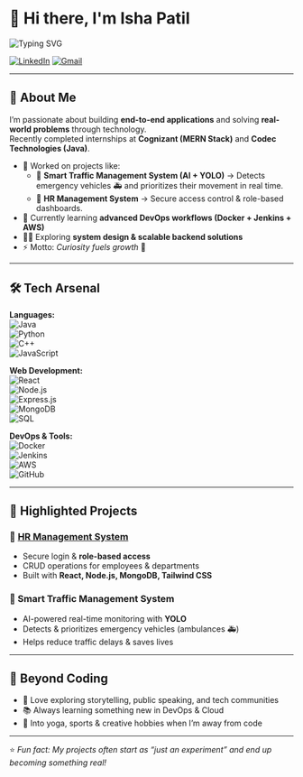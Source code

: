 # 👋 Hi there, I'm Isha Patil  

![Typing SVG](https://readme-typing-svg.herokuapp.com?font=Fira+Code&size=22&duration=2500&pause=1000&color=00C2FF&width=700&lines=Software+Engineer+%7C+Full-Stack+Developer;Always+curious+to+learn+new+things;Building+projects+that+create+impact)

[![LinkedIn](https://img.shields.io/badge/LinkedIn-0077B5?style=flat&logo=linkedin&logoColor=white)](/in/ishap01) 
[![Gmail](https://img.shields.io/badge/Gmail-D14836?style=flat&logo=gmail&logoColor=white)](mailto:ishaa0182@gmail.com)  

---

## 💫 About Me  
I’m passionate about building **end-to-end applications** and solving **real-world problems** through technology.  
Recently completed internships at **Cognizant (MERN Stack)** and **Codec Technologies (Java)**.  

- 🔭 Worked on projects like:
  - 🚦 **Smart Traffic Management System (AI + YOLO)** → Detects emergency vehicles 🚑 and prioritizes their movement in real time.  
  - 🏢 **HR Management System** → Secure access control & role-based dashboards.  
- 🌱 Currently learning **advanced DevOps workflows (Docker + Jenkins + AWS)**  
- 👨‍💻 Exploring **system design & scalable backend solutions**  
- ⚡ Motto: *Curiosity fuels growth* 🚀  

---

## 🛠️ Tech Arsenal  

**Languages:**  
![Java](https://img.shields.io/badge/Java-red?style=flat&logo=java&logoColor=white)  
![Python](https://img.shields.io/badge/Python-blue?style=flat&logo=python&logoColor=white)  
![C++](https://img.shields.io/badge/C++-00599C?style=flat&logo=c%2B%2B&logoColor=white)  
![JavaScript](https://img.shields.io/badge/JavaScript-F7DF1E?style=flat&logo=javascript&logoColor=black)  

**Web Development:**  
![React](https://img.shields.io/badge/React-20232A?style=flat&logo=react&logoColor=61DAFB)  
![Node.js](https://img.shields.io/badge/Node.js-339933?style=flat&logo=node.js&logoColor=white)  
![Express.js](https://img.shields.io/badge/Express.js-000000?style=flat&logo=express&logoColor=white)  
![MongoDB](https://img.shields.io/badge/MongoDB-4EA94B?style=flat&logo=mongodb&logoColor=white)  
![SQL](https://img.shields.io/badge/SQL-4479A1?style=flat&logo=postgresql&logoColor=white)  

**DevOps & Tools:**  
![Docker](https://img.shields.io/badge/Docker-2496ED?style=flat&logo=docker&logoColor=white)  
![Jenkins](https://img.shields.io/badge/Jenkins-D24939?style=flat&logo=jenkins&logoColor=white)  
![AWS](https://img.shields.io/badge/AWS-232F3E?style=flat&logo=amazon-aws&logoColor=white)  
![GitHub](https://img.shields.io/badge/GitHub-100000?style=flat&logo=github&logoColor=white)  

---

## 🚀 Highlighted Projects  
### 🏢 [HR Management System](https://hrxpert-frontend-nm98d4kra-isha-patils-projects-71a30dce.vercel.app/)
- Secure login & **role-based access**  
- CRUD operations for employees & departments  
- Built with **React, Node.js, MongoDB, Tailwind CSS**

  
### 🚦 Smart Traffic Management System
- AI-powered real-time monitoring with **YOLO**  
- Detects & prioritizes emergency vehicles (ambulances 🚑)  
- Helps reduce traffic delays & saves lives  

---

## 🎯 Beyond Coding  
- 🎤 Love exploring storytelling, public speaking, and tech communities  
- 📚 Always learning something new in DevOps & Cloud  
- 🏸 Into yoga, sports & creative hobbies when I’m away from code  

---

⭐️ *Fun fact: My projects often start as “just an experiment” and end up becoming something real!*  
